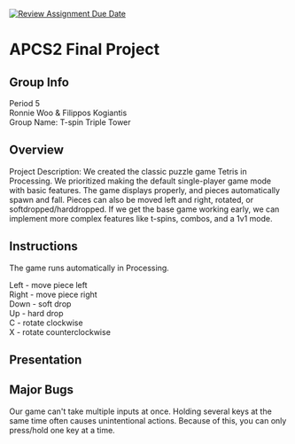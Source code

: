 [![Review Assignment Due Date](https://classroom.github.com/assets/deadline-readme-button-24ddc0f5d75046c5622901739e7c5dd533143b0c8e959d652212380cedb1ea36.svg)](https://classroom.github.com/a/syDSSnTt)
# APCS2 Final Project
## Group Info
Period 5 <br />
Ronnie Woo & Filippos Kogiantis <br />
Group Name: T-spin Triple Tower <br />
## Overview
Project Description: We created the classic puzzle game Tetris in Processing. We prioritized making the default single-player game mode with basic features. The game displays properly, and pieces automatically spawn and fall. Pieces can also be moved left and right, rotated, or softdropped/harddropped. If we get the base game working early, we can implement more complex features like t-spins, combos, and a 1v1 mode.
## Instructions
The game runs automatically in Processing.

Left - move piece left <br />
Right - move piece right <br />
Down - soft drop <br />
Up - hard drop <br />
C - rotate clockwise <br />
X - rotate counterclockwise <br />

## Presentation

## Major Bugs
Our game can't take multiple inputs at once. Holding several keys at the same time often causes unintentional actions. Because of this, you can only press/hold one key at a time.
